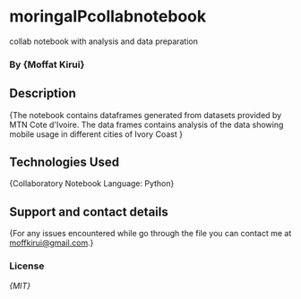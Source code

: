 # moringaIPcollabnotebook
collab notebook with analysis and data preparation
### By **{Moffat Kirui}**
## Description
{The notebook contains dataframes generated from datasets provided by MTN Cote d'Ivoire. The data frames contains analysis of the data showing mobile usage in different cities of Ivory Coast }

## Technologies Used
{Collaboratory Notebook
Language: Python}
## Support and contact details
{For any issues encountered while go through the file you can contact me at moffkirui@gmail.com.}
### License
*{MIT}*
